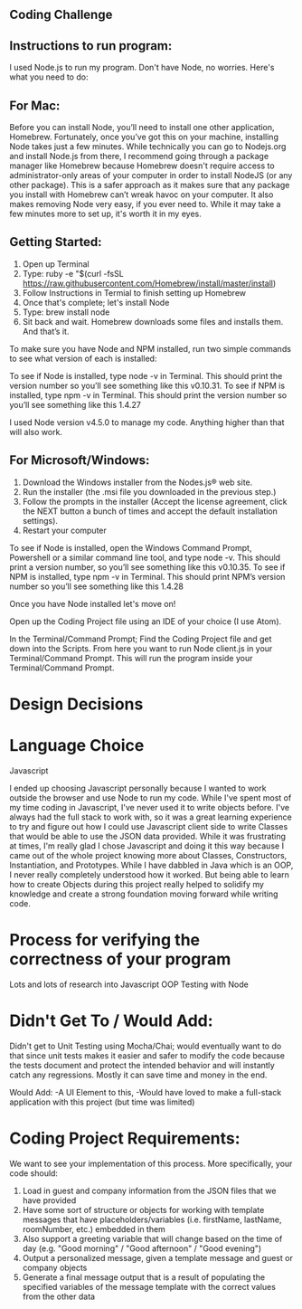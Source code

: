 Coding Challenge
-----------------------------------------------------------------


Instructions to run program:
--------------------------------------------------------------------------------

I used Node.js to run my program. Don't have Node, no worries. Here's what you need to do:


For Mac:
--------------------------------------------------------------------------------------------
Before you can install Node, you’ll need to install one other application, Homebrew. Fortunately, once you’ve got this on your machine, installing Node takes just a few minutes. While technically you can go to Nodejs.org and install Node.js from there, I recommend going through a package manager like Homebrew because Homebrew doesn't require access to administrator-only areas of your computer in order to install NodeJS (or any other package). This is a safer approach as it makes sure that any package you install with Homebrew can’t wreak havoc on your computer. It also makes removing Node very easy, if you ever need to. While it may take a few minutes more to set up, it's worth it in my eyes.

Getting Started:
-------------------------

1) Open up Terminal
2) Type: ruby -e "$(curl -fsSL https://raw.githubusercontent.com/Homebrew/install/master/install)
3) Follow Instructions in Termial to finish setting up Homebrew
4) Once that's complete; let's install Node
5) Type: brew install node
6) Sit back and wait. Homebrew downloads some files and installs them. And that’s it.

To make sure you have Node and NPM installed, run two simple commands to see what version of each is installed:

To see if Node is installed, type node -v in Terminal. This should print the version number so you’ll see something like this v0.10.31.
To see if NPM is installed, type npm -v in Terminal. This should print the version number so you’ll see something like this 1.4.27

I used Node version v4.5.0 to manage my code. Anything higher than that will also work.



For Microsoft/Windows:
----------------------------------------------------------------------------------

1) Download the Windows installer from the Nodes.js® web site.
2) Run the installer (the .msi file you downloaded in the previous step.)
3) Follow the prompts in the installer (Accept the license agreement, click the NEXT button a bunch of times and accept the default installation settings).
4) Restart your computer

To see if Node is installed, open the Windows Command Prompt, Powershell or a similar command line tool, and type node -v. This should print a version number, so you’ll see something like this v0.10.35.
To see if NPM is installed, type npm -v in Terminal. This should print NPM’s version number so you’ll see something like this 1.4.28



Once you have Node installed let's move on!


Open up the Coding Project file using an IDE of your choice (I use Atom).  

In the Terminal/Command Prompt; Find the Coding Project file and get down into the Scripts. From here you want to run Node client.js in your Terminal/Command Prompt. This will run the program inside your Terminal/Command Prompt.




 Design Decisions
========================================================================================================================





Language Choice
========================================================================================================================


 Javascript

 I ended up choosing Javascript personally because I wanted to work outside the browser and use Node to run my code. While I've spent most of my time coding in Javascript, I've never used it to write objects before. I've always had the full stack to work with, so it was a great learning experience to try and figure out how I could use Javascript client side to write Classes that would be able to use the JSON data provided. While it was frustrating at times, I'm really glad I chose Javascript and doing it this way because I came out of the whole project knowing more about Classes, Constructors, Instantiation, and Prototypes. While I have dabbled in Java which is an OOP, I never really completely understood how it worked. But being able to learn how to create Objects during this project really helped to solidify my knowledge and create a strong foundation moving forward while writing code.


Process for verifying the correctness of your program
==============================================================================================================================
Lots and lots of research into Javascript OOP
Testing with Node



Didn't Get To / Would Add:
==================================================================================================================================
Didn't get to Unit Testing using Mocha/Chai; would eventually want to do that since unit tests makes it easier and safer to modify the code because the tests document and protect the intended behavior and will instantly catch any regressions. Mostly it can save time and money in the end.

Would Add:
-A UI Element to this,
-Would have loved to make a full-stack application with this project (but time was limited)




Coding Project Requirements:
=======================================================================================================================================

We want to see your implementation of this process. More specifically, your code should:

1. Load in guest and company information from the JSON files that we have provided
2. Have some sort of structure or objects for working with template messages that have placeholders/variables (i.e. firstName, lastName,
roomNumber, etc.) embedded in them
3. Also support a greeting variable that will change based on the time of day (e.g. "Good morning" / "Good afternoon" / "Good evening")
4. Output a personalized message, given a template message and guest or company objects
5. Generate a final message output that is a result of populating the specified variables of the message template with the correct values
from the other data
